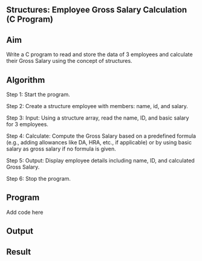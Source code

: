 ## Structures: Employee Gross Salary Calculation (C Program)
## Aim
Write a C program to read and store the data of 3 employees and calculate their Gross Salary using the concept of structures.

## Algorithm
Step 1: Start the program.

Step 2: Create a structure employee with members: name, id, and salary.

Step 3: Input: Using a structure array, read the name, ID, and basic salary for 3 employees.

Step 4: Calculate: Compute the Gross Salary based on a predefined formula (e.g., adding allowances like DA, HRA, etc., if applicable) or by using basic salary as gross salary if no formula is given.

Step 5: Output: Display employee details including name, ID, and calculated Gross Salary.

Step 6: Stop the program.

## Program 
Add code here

## Output

## Result
